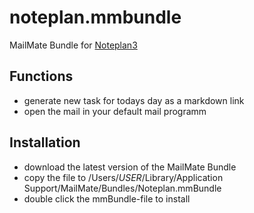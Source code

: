# noteplan.mmbundle
MailMate Bundle for [Noteplan3](https://noteplan.co)

## Functions
- generate new task for todays day as a markdown link
- open the mail in your default mail programm 

## Installation
- download the latest version of the MailMate Bundle
- copy the file to /Users/*USER*/Library/Application Support/MailMate/Bundles/Noteplan.mmBundle
- double click the mmBundle-file to install
